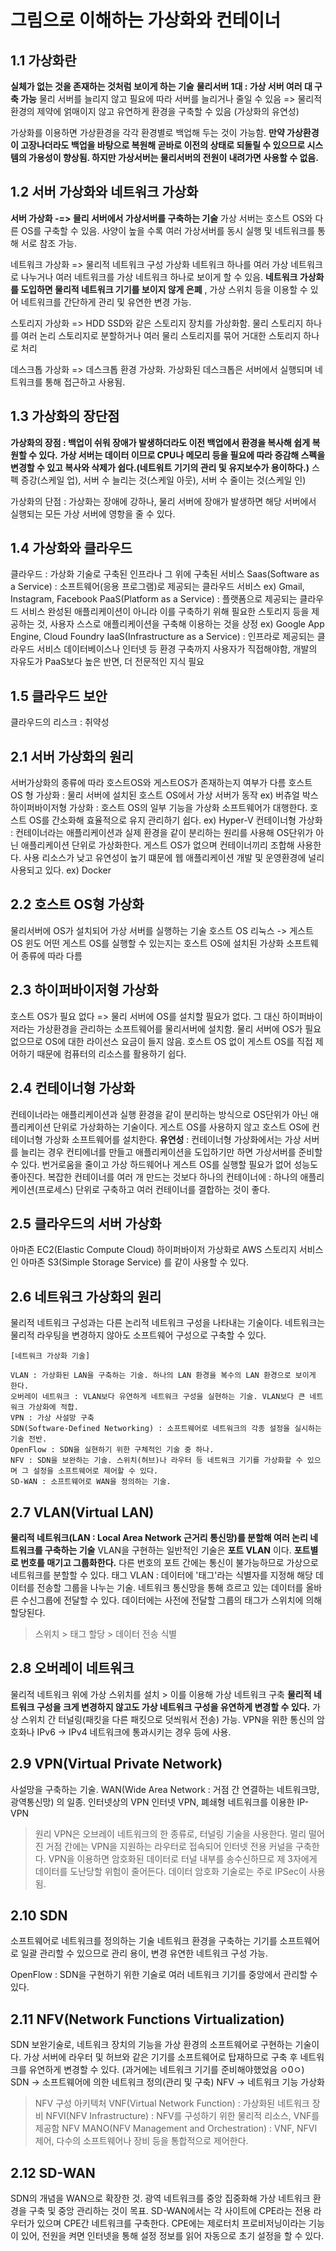 그림으로 이해하는 가상화와 컨테이너
=============================

1.1 가상화란
-----------------------------
**실체가 없는 것을 존재하는 것처럼 보이게 하는 기술**
**물리서버 1대 : 가상 서버 여러 대 구축 가능**
물리 서버를 늘리지 않고 필요에 따라 서버를 늘리거나 줄일 수 있음 
=> 물리적 환경의 제약에 얽매이지 않고 유연하게 환경을 구축할 수 있음 (가상화의 유연성)

가상화를 이용하면 가상환경을 각각 환경별로 백업해 두는 것이 가능함.
**만약 가상환경이 고장나더라도 백업을 바탕으로 복원해 곧바로 이전의 상태로 되돌릴 수 있으므로 시스템의 가용성이 향상됨.
하지만 가상서버는 물리서버의 전원이 내려가면 사용할 수 없음.**

1.2 서버 가상화와 네트워크 가상화 
------------------------------
**서버 가상화 -=> 믈리 서버에서 가상서버를 구축하는 기술**
가상 서버는 호스트 OS와 다른 OS를 구축할 수 있음. 사양이 높을 수록 여러 가상서버를 동시 실행 및 네트워크를 통해 서로 참조 가능.

네트워크 가상화 => 물리적 네트워크 구성 가상화
네트워크 하나를 여러 가상 네트워크로 나누거나 여러 네트워크를 가상 네트워크 하나로 보이게 할 수 있음.
**네트워크 가상화를 도입하면 물리적 네트워크 기기를 보이지 않게 은폐** , 가상 스위치 등을 이용할 수 있어 네트워크를 간단하게 관리 및 유연한 변경 가능.

스토리지 가상화 => HDD SSD와 같은 스토리지 장치를 가상화함.
물리 스토리지 하나를 여러 논리 스토리지로 분할하거나 여러 물리 스토리지를 묶어 거대한 스토리지 하나로 처리

데스크톱 가상화 => 데스크톱 환경 가상화.
가상화된 데스크톱은 서버에서 실행되며 네트워크를 통해 접근하고 사용됨. 

1.3 가상화의 장단점
----------------------------
**가상화의 장점 : 백업이 쉬워 장애가 발생하더라도 이전 백업에서 환경을 복사해 쉽게 복원할 수 있다.** 
**가상 서버는 데이터 이므로 CPU나 메모리 등을  필요에 따라 증감해 스펙을 변경할 수 있고 복사와 삭제가 쉽다.(네트워트 기기의 관리 및 유지보수가 용이하다.)** 
스펙 증강(스케일 업), 서버 수 늘리는 것(스케일 아웃), 서버 수 줄이는 것(스케일 인)

가상화의 단점 : 가상화는 장애에 강하나, 물리 서버에 장애가 발생하면 해당 서버에서 실행되는 모든 가상 서버에 영항을 줄 수 있다.

1.4 가상화와 클라우드
----------------------------
클라우드 : 가상화 기술로 구축된 인프라나 그 위에 구축된 서비스 
Saas(Software as a Service) : 소프트웨어(응용 프로그램)로 제공되는 클라우드 서비스
ex) Gmail, Instagram, Facebook
PaaS(Platform as a Service) : 플랫폼으로 제공되는 클라우드 서비스
완성된 애플리케이션이 아니라 이를 구축하기 위해 필요한 스토리지 등을 제공하는 것, 사용자 스스로 애플리케이션을 구축해 이용하는 것을 상정
ex) Google App Engine, Cloud Foundry
IaaS(Infrastructure as a Service) : 인프라로 제공되는 클라우드 서비스
데이터베이스나 인터넷 등 환경 구축까지 사용자가 직접해야함, 개발의 자유도가 PaaS보다 높은 반면, 더 전문적인 지식 필요

1.5 클라우드 보안 
-----------------------------
클라우드의 리스크 : 취약성

2.1 서버 가상화의 원리 
-----------------------------
서버가상화의 종류에 따라 호스트OS와 게스트OS가 존재하는지 여부가 다름
호스트 OS 형 가상화 : 물리 서버에 설치된 호스트 OS에서 가상 서버가 동작
ex) 버츄얼 박스
하이퍼바이저형 가상화 : 호스트 OS의 일부 기능을 가상화 소프트웨어가 대행한다. 호스트 OS를 간소화해 효율적으로 유지 관리하기 쉽다.
ex) Hyper-V
컨테이너형 가상화 : 컨테이너라는 애플리케이션과 실제 환경을 같이 분리하는 원리를 사용해 OS단위가 아닌 애플리케이션 단위로 가상화한다.
게스트 OS가 없으며 컨테이너끼리 조합해 사용한다. 사용 리소스가 낮고 유연성이 높기 떄문에 웹 애플리케이션 개발 및 운영환경에 널리 사용되고 있다.
ex) Docker

2.2 호스트 OS형 가상화
-------------------------------
물리서버에 OS가 설치되어 가상 서버를 실행하는 기술
호스트 OS 리눅스 -> 게스트 OS 윈도 
어떤 게스트 OS를 실행할 수 있는지는 호스트 OS에 설치된 가상화 소프트웨어 종류에 따라 다름

2.3 하이퍼바이저형 가상화 
-------------------------------
호스트 OS가 필요 없다 => 물리 서버에 OS를 설치할 필요가 없다. 
그 대신 하이퍼바이저라는 가상환경을 관리하는 소프트웨어를 물리서버에 설치함.
물리 서버에 OS가 필요 없으므로 OS에 대한 라이선스 요금이 들지 않음.
호스트 OS 없이 게스트 OS를 직접 제어하기 때문에 컴퓨터의 리소스를 활용하기 쉽다. 

2.4 컨테이너형 가상화
------------------------------
컨테이너라는 애플리케이션과 실행 환경을 같이 분리하는 방식으로 OS단위가 아닌 애플리케이션 단위로 가상화하는 기술이다. 
게스트 OS를 사용하지 않고 호스트 OS에 컨테이너형 가상화 소프트웨어를 설치한다. 
**유연성** : 컨테이너형 가상화에서는 가상 서버를 늘리는 경우 컨티에너를 만들고 애플리케이션을 도입하기만 하면 가상서버를 준비할 수 있다.
번거로움을 줄이고 가상 하드웨어나 게스트 OS를 실행할 필요가 없어 성능도 좋아진다.
복잡한 컨테이너를 여러 개 만드는 것보다 하나의 컨테이너에 : 하나의 애플리케이션(프로세스) 단위로 구축하고 여러 컨테이너를 결합하는 것이 좋다. 
 

2.5 클라우드의 서버 가상화 
-------------------------------
아마존 EC2(Elastic Compute Cloud) 
하이퍼바이저 가상화로 AWS 스토리지 서비스인 아마존 S3(Simple Storage Service) 를 같이 사용할 수 있다.

2.6 네트워크 가상화의 원리
-------------------------------
물리적 네트워크 구성과는 다른 논리적 네트워크 구성을 나타내는 기술이다. 
네트워크는 물리적 라우팅을 변경하지 않아도 소프트웨어 구성으로 구축할 수 있다.

    [네트워크 가상화 기술]

    VLAN : 가상화된 LAN을 구축하는 기술. 하나의 LAN 환경을 복수의 LAN 환경으로 보이게 한다. 
    오버레이 네트워크 : VLAN보다 유연하게 네트워크 구성을 실현하는 기술. VLAN보다 큰 네트워크 가상화에 적합.
    VPN : 가상 사설망 구축
    SDN(Software-Defined Networking) : 소프트웨어로 네트워크의 각종 설정을 실시하는 기술 전반.
    OpenFlow : SDN을 실현하기 위한 구체적인 기술 중 하나.
    NFV : SDN을 보완하는 기술. 스위치(허브)나 라우터 등 네트워크 기기를 가상화할 수 있으며 그 설정을 소프트웨어로 제어할 수 있다.
    SD-WAN : 소프트웨어로 WAN을 정의하는 기술.


2.7 VLAN(Virtual LAN)
-----------------------------------
**물리적 네트워크(LAN : Local Area Network 근거리 통신망)를 분할해 여러 논리 네트워크를 구축하는 기술**
VLAN을 구현하는 일반적인 기술은 **포트 VLAN** 이다. **포트별로 번호를 매기고 그룹화한다.** 다른 번호의 포트 간에는 통신이 불가능하므로 가상으로 네트워크를 분할할 수 있다.
태그 VLAN : 데이터에 '태그'라는 식별자를 지정해 해당 데이터를 전송할 그룹을 나누는 기술.
네트워크 통신망을 통해 흐르고 있는 데이터를 올바른 수신그룹에 전달할 수 있다. 데이터에는 사전에 전달할 그룹의 태그가 스위치에 의해 할당된다.
> 스위치 > 태그 할당 > 데이터 전송 식별

2.8 오버레이 네트워크 
------------------------------------
물리적 네트워크 위에 가상 스위치를 설치 > 이를 이용해 가상 네트워크 구축
**물리적 네트워크 구성을 크게 변경하지 않고도 가상 네트워크 구성을 유연하게 변경할 수 있다.**
가상 스위치 간 터널링(패킷을 다른 패킷으로 덧씌워서 전송) 가능. VPN을 위한 통신의 암호화나 IPv6 -> IPv4 네트워크에 통과시키는 경우 등에 사용.

2.9 VPN(Virtual Private Network)
------------------------------------
사설망을 구축하는 기술. WAN(Wide Area Network : 거점 간 연결하는 네트워크망, 광역통신망) 의 일종.
인터넷상의 VPN 인터넷 VPN, 폐쇄형 네트워크를 이용한 IP-VPN

> 원리
> VPN은 오브레이 네트워크의 한 종류로, 터널링 기술을 사용한다. 멀리 떨어진 거점 간에는 VPN을 지원하는 라우터로 접속되어 인터넷 전용 커널을 구축한다. 
> VPN을 이용하면 암호화된 데이터로 터널 내부를 송수신하므로 제 3자에게 데이터를 도난당할 위험이 줄어든다.
> 데이터 암호화 기술로는 주로 IPSec이 사용됨.


2.10 SDN
------------------------------------
소프트웨어로 네트워크를 정의하는 기술
네트워크 환경을 구축하는 기기를 소프트웨어로 일괄 관리할 수 있으므로 관리 용이, 변경 유연한 네트워크 구성 가능.

OpenFlow : SDN을 구현하기 위한 기술로 여러 네트워크 기기를 중앙에서 관리할 수 있다.

2.11 NFV(Network Functions Virtualization)
-----------------------------------
SDN 보완기술로, 네트워크 장치의 기능을 가상 환경의 소프트웨어로 구현하는 기술이다. 
가상 서버에 라우터 및 허브와 같은 기기를 소프트웨어로 탑재하므로 구축 후 네트워크를 유연하게 변경할 수 있다.
(과거에는 네트워크 기기를 준비해야했었음 ㅇ0ㅇ)
SDN -> 소프트웨어에 의한 네트워크 정의(관리 및 구축)
NFV -> 네트워크 기능 가상화

> NFV 구성 아키텍처
> VNF(Virtual Network Function) : 가상화된 네트워크 장비
> NFVI(NFV Infrastructure) : NFV를 구성하기 위한 물리적 리소스, VNF를 제공함
> NFV MANO(NFV Management and Orchestration) : VNF, NFVI 제어, 다수의 소프트웨어나 장비 등을 통합적으로 제어한다.

2.12 SD-WAN
----------------------------------
SDN의 개념을 WAN으로 확장한 것. 광역 네트워크를 중앙 집중화해 가상 네트워크 환경을 구축 및 중앙 관리하는 것이 목표.
SD-WAN에서는 각 사이트에 CPE라는 전용 라우터가 있으며 CPE간 네트워크를 구축한다. CPE에는 제로터치 프로비저닝이라는 기능이 있어, 전원을 켜면 인터넷을 
통해 설정 정보를 읽어 자동으로 초기 설정을 할 수 있다. 










